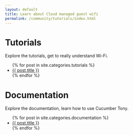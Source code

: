 ```yaml
---
layout: default
title: Learn about Cloud managed guest wifi
permalink: /community/tutorials/index.html
---
```

<div class="row">
  <div class="container">
    <h1>Tutorials</h1>
    <p>Explore the tutorials, get to really understand Wi-Fi.</p>
    <ul>
      {% for post in site.categories.tutorials %}
        <li>
          <a href="{{ post.url }}">{{ post.title }}</a>
        </li>
      {% endfor %}
    </ul>
  </div>
</div>

<div class="row">
<div class="container">
    <h1>Documentation</h1>
    <p>Explore the documentation, learn how to use Cucumber Tony.</p>
    <ul>
      {% for post in site.categories.documentation %}
        <li>
          <a href="{{ post.url }}">{{ post.title }}</a>
        </li>
      {% endfor %}
    </ul>
  </div>
</div>
